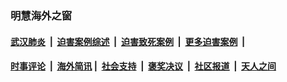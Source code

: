 
### 明慧海外之窗

####  [武汉肺炎](indexes/365.md?t=01251900) &nbsp;|&nbsp;  [迫害案例综述](indexes/328.md?t=01251900) &nbsp;|&nbsp; [迫害致死案例](indexes/277.md?t=01251900)  &nbsp;|&nbsp; [更多迫害案例](indexes/81.md?t=01251900)  &nbsp;|&nbsp; 
####  [时事评论](indexes/251.md?t=01251900) &nbsp;|&nbsp; [海外简讯](indexes/245.md?t=01251900)&nbsp;|&nbsp;  [社会支持](indexes/140.md?t=01251900) &nbsp;|&nbsp; [褒奖决议](indexes/282.md?t=01251900) &nbsp;|&nbsp; [社区报道](indexes/91.md?t=01251900)  &nbsp;|&nbsp; [天人之间](indexes/78.md?t=01251900) 

